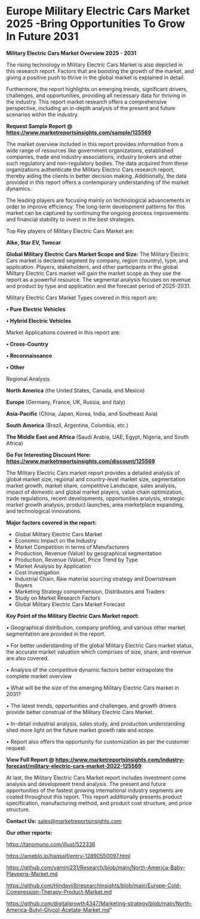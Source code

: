 # Europe Military Electric Cars Market 2025 -Bring Opportunities To Grow In Future 2031

<Strong> Military Electric Cars Market Overview 2025 - 2031</strong>

The rising technology in Military Electric Cars Market is also depicted in this research report. Factors that are boosting the growth of the market, and giving a positive push to thrive in the global market is explained in detail.

Furthermore, the report highlights on emerging trends, significant drivers, challenges, and opportunities, providing all necessary data for thriving in the industry. This report market research offers a comprehensive perspective, including an in-depth analysis of the present and future scenarios within the industry.

<strong>Request Sample Report @ <a href=https://www.marketreportsinsights.com/sample/125569>https://www.marketreportsinsights.com/sample/125569</a></strong>

The market overview included in this report provides information from a wide range of resources like government organizations, established companies, trade and industry associations, industry brokers and other such regulatory and non-regulatory bodies. The data acquired from these organizations authenticate the Military Electric Cars research report, thereby aiding the clients in better decision making. Additionally, the data provided in this report offers a contemporary understanding of the market dynamics.

The leading players are focusing mainly on technological advancements in order to improve efficiency. The long-term development patterns for this market can be captured by continuing the ongoing process improvements and financial stability to invest in the best strategies.

Top Key players of Military Electric Cars Market are:

<strong>Alke, Star EV, Tomcar</strong>

<strong><b>Global Military Electric Cars Market Scope and Size:</b></strong>
The Military Electric Cars market is declared segment by company, region (country), type, and application. Players, stakeholders, and other participants in the global Military Electric Cars market will gain the market scope as they use the report as a powerful resource. The segmental analysis focuses on revenue and product by type and application and the forecast period of 2025-2031.

Military Electric Cars Market Types covered in this report are:

<strong>• Pure Electric Vehicles

• Hybrid Electric Vehicles</strong>

Market Applications covered in this report are:

<strong>• Cross-Country

• Reconnaissance

• Other</strong> 

Regional Analysis

<strong>North America</strong> (the United States, Canada, and Mexico)

<strong>Europe</strong> (Germany, France, UK, Russia, and Italy)

<strong>Asia-Pacific</strong> (China, Japan, Korea, India, and Southeast Asia)

<strong>South America</strong> (Brazil, Argentina, Colombia, etc.)

<strong>The Middle East and Africa</strong> (Saudi Arabia, UAE, Egypt, Nigeria, and South Africa)

<strong>Go For Interesting Discount Here: <a href=https://www.marketreportsinsights.com/discount/125569>https://www.marketreportsinsights.com/discount/125569</a></strong>

The Military Electric Cars market report provides a detailed analysis of global market size, regional and country-level market size, segmentation market growth, market share, competitive Landscape, sales analysis, impact of domestic and global market players, value chain optimization, trade regulations, recent developments, opportunities analysis, strategic market growth analysis, product launches, area marketplace expanding, and technological innovations.

<strong><b>Major factors covered in the report:</b></strong>
<ul>
  <li>Global Military Electric Cars Market </li>
  <li>Economic Impact on the Industry</li>
  <li>Market Competition in terms of Manufacturers</li>
  <li>Production, Revenue (Value) by geographical segmentation</li>
  <li>Production, Revenue (Value), Price Trend by Type</li>
  <li>Market Analysis by Application</li>
  <li>Cost Investigation</li>
  <li>Industrial Chain, Raw material sourcing strategy and Downstream Buyers</li>
  <li>Marketing Strategy comprehension, Distributors and Traders</li>
  <li>Study on Market Research Factors</li>
  <li>Global Military Electric Cars Market Forecast</li>
</ul>

<strong><b>Key Point of the Military Electric Cars Market report:</b></strong>

• Geographical distribution, company profiling, and various other market segmentation are provided in the report.

• For better understanding of the global Military Electric Cars market status, the accurate market valuation which comprises of size, share, and revenue are also covered.

• Analysis of the competitive dynamic factors better extrapolate the complete market overview

• What will be the size of the emerging Military Electric Cars market in 2031?

• The latest trends, opportunities and challenges, and growth drivers provide better construal of the Military Electric Cars Market.

• In-detail industrial analysis, sales study, and production understanding shed more light on the future market growth rate and scope.

• Report also offers the opportunity for customization as per the customer request.

<strong><b>View Full Report @ <a href=https://www.marketreportsinsights.com/industry-forecast/military-electric-cars-market-2022-125569>https://www.marketreportsinsights.com/industry-forecast/military-electric-cars-market-2022-125569</a></b></strong>


At last, the Military Electric Cars Market report includes investment come analysis and development trend analysis. The present and future opportunities of the fastest growing international industry segments are coated throughout this report. This report additionally presents product specification, manufacturing method, and product cost structure, and price structure.

<strong>Contact Us:</strong>
sales@marketreportsinsights.com

<strong>Our other reports:</strong>

<a href=https://tanomuno.com/illust/522336>https://tanomuno.com/illust/522336</a>

<a href=https://ameblo.jp/haqsaif/entry-12890550097.html>https://ameblo.jp/haqsaif/entry-12890550097.html</a>

<a href=https://github.com/yamini231/Research/blob/main/North-America-Baby-Playpens-Market.md>https://github.com/yamini231/Research/blob/main/North-America-Baby-Playpens-Market.md</a>

<a href=https://github.com/Hindavii9/researchinsights/blob/main/Europe-Cold-Compression-Therapy-Product-Market.md>https://github.com/Hindavii9/researchinsights/blob/main/Europe-Cold-Compression-Therapy-Product-Market.md</a>

<a href=https://github.com/digitalgrowth4347/Marketing-strategy/blob/main/North-America-Butyl-Glycol-Acetate-Market.md>https://github.com/digitalgrowth4347/Marketing-strategy/blob/main/North-America-Butyl-Glycol-Acetate-Market.md</a>"
